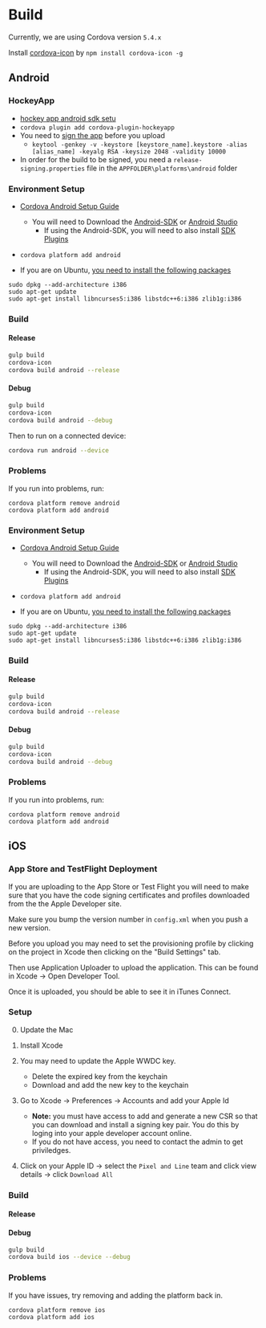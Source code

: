 # Build

Currently, we are using Cordova version `5.4.x`

Install [cordova-icon](https://www.npmjs.com/package/cordova-icon) by `npm install cordova-icon -g`

## Android

### HockeyApp

* [hockey app android sdk setu](http://support.hockeyapp.net/kb/client-integration-android/hockeyapp-for-android-sdk)
* `cordova plugin add cordova-plugin-hockeyapp`
* You need to [sign the app](https://cordova.apache.org/docs/en/dev/guide/platforms/android/#signing-an-app) before you upload
    * `keytool -genkey -v -keystore [keystore_name].keystore -alias [alias_name] -keyalg RSA -keysize 2048 -validity 10000`
* In order for the build to be signed, you need a `release-signing.properties` file in the `APPFOLDER\platforms\android` folder

### Environment Setup
  * [Cordova Android Setup Guide](https://cordova.apache.org/docs/en/5.4.0/guide/platforms/android/index.html)
    * You will need to Download the [Android-SDK](http://developer.android.com/sdk/installing/index.html?pkg=tools) or [Android Studio](http://developer.android.com/sdk/index.html)
        * If using the Android-SDK, you will need to also install [SDK Plugins](http://developer.android.com/sdk/installing/adding-packages.html)
       
  * `cordova platform add android`
  
  * If you are on Ubuntu, [you need to install the following packages](http://developer.android.com/sdk/installing/index.html?pkg=tools)
  
```shell
sudo dpkg --add-architecture i386
sudo apt-get update
sudo apt-get install libncurses5:i386 libstdc++6:i386 zlib1g:i386
```
 
### Build

#### Release


```bash
gulp build
cordova-icon
cordova build android --release
```

#### Debug


```bash
gulp build
cordova-icon
cordova build android --debug
```

Then to run on a connected device: 

```bash
cordova run android --device
```


### Problems

If you run into problems, run: 

```shell
cordova platform remove android
cordova platform add android
```
  
### Environment Setup
  * [Cordova Android Setup Guide](https://cordova.apache.org/docs/en/5.4.0/guide/platforms/android/index.html)
    * You will need to Download the [Android-SDK](http://developer.android.com/sdk/installing/index.html?pkg=tools) or [Android Studio](http://developer.android.com/sdk/index.html)
        * If using the Android-SDK, you will need to also install [SDK Plugins](http://developer.android.com/sdk/installing/adding-packages.html)
       
  * `cordova platform add android`
  
  * If you are on Ubuntu, [you need to install the following packages](http://developer.android.com/sdk/installing/index.html?pkg=tools)
  
```shell
sudo dpkg --add-architecture i386
sudo apt-get update
sudo apt-get install libncurses5:i386 libstdc++6:i386 zlib1g:i386
```
 
### Build

#### Release


```bash
gulp build
cordova-icon
cordova build android --release
```

#### Debug


```bash
gulp build
cordova-icon
cordova build android --debug
```


### Problems

If you run into problems, run: 

```shell
cordova platform remove android
cordova platform add android
```
  

## iOS

### App Store and TestFlight Deployment

If you are uploading to the App Store or Test Flight you will need to make sure that you have the code signing certificates and profiles downloaded
from the the Apple Developer site.

Make sure you bump the version number in `config.xml` when you push a new version.

Before you upload you may need to set the provisioning profile by clicking on the project in Xcode then clicking on the "Build Settings" tab.

Then use Application Uploader to upload the application.  This can be found in Xcode -> Open Developer Tool.

Once it is uploaded, you should be able to see it in iTunes Connect.

### Setup

0. Update the Mac
1. Install Xcode
2. You may need to update the Apple WWDC key.
   * Delete the expired key from the keychain
   * Download and add the new key to the keychain
3. Go to Xcode -> Preferences -> Accounts and add your Apple Id
    * **Note:** you must have access to add and generate a new CSR so that you can download and install a signing key pair.
    You do this by loging into your apple developer account online.
    * If you do not have access, you need to contact the admin to get priviledges.

4. Click on your Apple ID -> select the `Pixel and Line` team and click view details -> click `Download All`


### Build

#### Release

#### Debug

```bash
gulp build
cordova build ios --device --debug

```


### Problems

If you have issues, try removing and adding the platform back in.

```bash
cordova platform remove ios
cordova platform add ios
```
